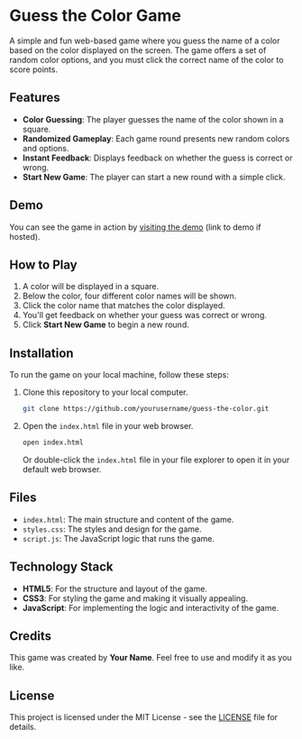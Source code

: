 # Guess the Color Game

A simple and fun web-based game where you guess the name of a color based on the color displayed on the screen. The game offers a set of random color options, and you must click the correct name of the color to score points.

## Features
- **Color Guessing**: The player guesses the name of the color shown in a square.
- **Randomized Gameplay**: Each game round presents new random colors and options.
- **Instant Feedback**: Displays feedback on whether the guess is correct or wrong.
- **Start New Game**: The player can start a new round with a simple click.

## Demo

You can see the game in action by [visiting the demo](#) (link to demo if hosted).

## How to Play

1. A color will be displayed in a square.
2. Below the color, four different color names will be shown.
3. Click the color name that matches the color displayed.
4. You'll get feedback on whether your guess was correct or wrong.
5. Click **Start New Game** to begin a new round.

## Installation

To run the game on your local machine, follow these steps:

1. Clone this repository to your local computer.

    ```bash
    git clone https://github.com/yourusername/guess-the-color.git
    ```

2. Open the `index.html` file in your web browser.

    ```bash
    open index.html
    ```

    Or double-click the `index.html` file in your file explorer to open it in your default web browser.

## Files

- `index.html`: The main structure and content of the game.
- `styles.css`: The styles and design for the game.
- `script.js`: The JavaScript logic that runs the game.

## Technology Stack

- **HTML5**: For the structure and layout of the game.
- **CSS3**: For styling the game and making it visually appealing.
- **JavaScript**: For implementing the logic and interactivity of the game.

## Credits

This game was created by **Your Name**. Feel free to use and modify it as you like.

## License

This project is licensed under the MIT License - see the [LICENSE](LICENSE) file for details.
